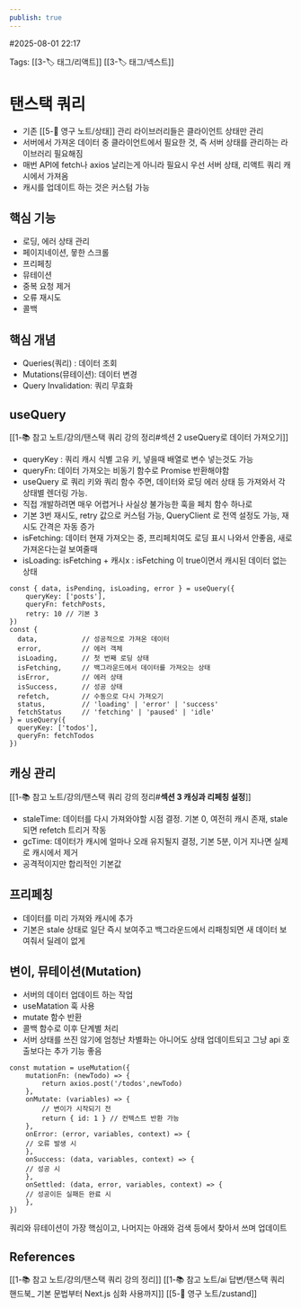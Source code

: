 ```yaml
---
publish: true
---
```

#2025-08-01 22:17

Tags: [[3-🏷️ 태그/리액트]] [[3-🏷️ 태그/넥스트]]

# 탠스택 쿼리
- 기존 [[5-💎 영구 노트/상태]] 관리 라이브러리들은 클라이언트 상태만 관리
- 서버에서 가져온 데이터 중 클라이언트에서 필요한 것, 즉 서버 상태를 관리하는 라이브러리 필요해짐
- 매번 API에 fetch나 axios 날리는게 아니라 필요시 우선 서버 상태, 리액트 쿼리 캐시에서 가져옴
- 캐시를 업데이트 하는 것은 커스텀 가능

## 핵심 기능
- 로딩, 에러 상태 관리
- 페이지네이션, 뭏한 스크롤
- 프리페칭
- 뮤테이션
- 중복 요청 제거
- 오류 재시도 
- 콜백

## 핵심 개념
- Queries(쿼리) : 데이터 조회
- Mutations(뮤테이션): 데이터 변경
- Query Invalidation: 쿼리 무효화

## useQuery 
[[1-📚 참고 노트/강의/탠스택 쿼리 강의 정리#섹션 2 useQuery로 데이터 가져오기]]
- queryKey : 쿼리 캐시 식별 고유 키, 넣을때 배열로 변수 넣는것도 가능
- queryFn: 데이터 가져오는 비동기 함수로 Promise 반환해야함
- useQuery 로 쿼리 키와 쿼리 함수 주면, 데이터와 로딩 에러 상태 등 가져와서 각 상태별 렌더링 가능.
- 직접 개발하려면 매우 어렵거나 사실상 불가능한 훅을 페치 함수 하나로 
- 기본 3번 재시도, retry 값으로 커스텀 가능, QueryClient 로 전역 설정도 가능, 재시도 간격은 자동 증가
- isFetching: 데이터 현재 가져오는 중, 프리페치여도 로딩 표시 나와서 안좋음, 새로 가져온다는걸 보여줄때
- isLoading: isFetching + 캐시x : isFetching 이 true이면서 캐시된 데이터 없는 상태
```tsx
const { data, isPending, isLoading, error } = useQuery({
	queryKey: ['posts'],
	queryFn: fetchPosts,
	retry: 10 // 기본 3
})
const {
  data,           // 성공적으로 가져온 데이터
  error,          // 에러 객체
  isLoading,      // 첫 번째 로딩 상태
  isFetching,     // 백그라운드에서 데이터를 가져오는 상태
  isError,        // 에러 상태
  isSuccess,      // 성공 상태
  refetch,        // 수동으로 다시 가져오기
  status,         // 'loading' | 'error' | 'success'
  fetchStatus     // 'fetching' | 'paused' | 'idle'
} = useQuery({
  queryKey: ['todos'],
  queryFn: fetchTodos
})
```

## 캐싱 관리
[[1-📚 참고 노트/강의/탠스택 쿼리 강의 정리#**섹션 3 캐싱과 리페칭 설정**]]
- staleTime: 데이터를 다시 가져와야할 시점 결정. 기본 0, 여전히 캐시 존재, stale 되면 refetch 트리거 작동
- gcTime: 데이터가 캐시에 얼마나 오래 유지될지 결정, 기본 5분, 이거 지나면 실제로 캐시에서 제거
- 공격적이지만 합리적인 기본값
## 프리페칭
- 데이터를 미리 가져와 캐시에 추가
- 기본은 stale 상태로 일단 즉시 보여주고 백그라운드에서 리패칭되면 새 데이터 보여줘서 딜레이 없게
## 변이, 뮤테이션(Mutation)
- 서버의 데이터 업데이트 하는 작업
- useMatation 훅 사용
- mutate 함수 반환
- 콜백 함수로 이후 단계별 처리
- 서버 상태를 쓰진 않기에 엄청난 차별화는 아니어도 상태 업데이트되고 그냥 api 호출보다는 추가 기능 좋음
```tsx
const mutation = useMutation({
	mutationFn: (newTodo) => {
		return axios.post('/todos',newTodo)
	},
	onMutate: (variables) => {
		// 변이가 시작되기 전
		return { id: 1 } // 컨텍스트 반환 가능
	},
	onError: (error, variables, context) => {
	// 오류 발생 시
	},
	onSuccess: (data, variables, context) => {
	// 성공 시
	},
	onSettled: (data, error, variables, context) => {
	// 성공이든 실패든 완료 시
	},
})
```

쿼리와 뮤테이션이 가장 핵심이고, 나머지는 아래와 검색 등에서 찾아서 쓰며 업데이트
## References
 [[1-📚 참고 노트/강의/탠스택 쿼리 강의 정리]]
 [[1-📚 참고 노트/ai 답변/탠스택 쿼리 핸드북_ 기본 문법부터 Next.js 심화 사용까지]]
 [[5-💎 영구 노트/zustand]]